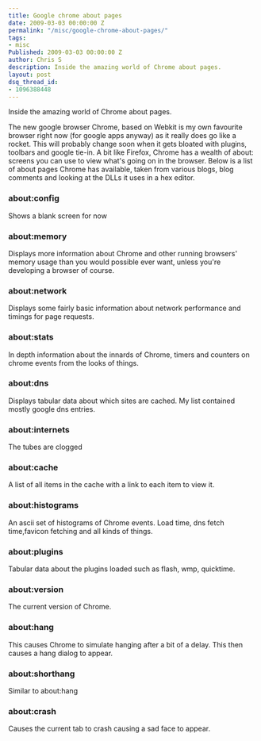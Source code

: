 ```yaml
---
title: Google chrome about pages
date: 2009-03-03 00:00:00 Z
permalink: "/misc/google-chrome-about-pages/"
tags:
- misc
Published: 2009-03-03 00:00:00 Z
author: Chris S
description: Inside the amazing world of Chrome about pages.
layout: post
dsq_thread_id:
- 1096388448
---
```


Inside the amazing world of Chrome about pages.

The new google browser Chrome, based on Webkit is my own favourite browser right now (for google apps anyway) as it really does go like a rocket. This will probably change soon when it gets bloated with plugins, toolbars and google tie-in. A bit like Firefox, Chrome has a wealth of about: screens you can use to view what's going on in the browser. Below is a list of about pages Chrome has available, taken from various blogs, blog comments and looking at the DLLs it uses in a hex editor.

<!--more-->

### about:config

Shows a blank screen for now

### about:memory

Displays more information about Chrome and other running browsers' memory usage than you would possible ever want, unless you're developing a browser of course.

### about:network

Displays some fairly basic information about network performance and timings for page requests.

### about:stats

In depth information about the innards of Chrome, timers and counters on chrome events from the looks of things.

### about:dns

Displays tabular data about which sites are cached. My list contained mostly google dns entries.

### about:internets

The tubes are clogged

### about:cache

A list of all items in the cache with a link to each item to view it.

### about:histograms

An ascii set of histograms of Chrome events. Load time, dns fetch time,favicon fetching and all kinds of things.

### about:plugins

Tabular data about the plugins loaded such as flash, wmp, quicktime.

### about:version

The current version of Chrome.

### about:hang

This causes Chrome to simulate hanging after a bit of a delay. This then causes a hang dialog to appear.

### about:shorthang

Similar to about:hang

### about:crash

Causes the current tab to crash causing a sad face to appear.